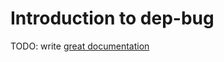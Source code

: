 # Introduction to dep-bug

TODO: write [great documentation](http://jacobian.org/writing/great-documentation/what-to-write/)
